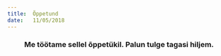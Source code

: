 ```yaml
---
title:  Õppetund
date:   11/05/2018
---
```


### <center>Me töötame sellel õppetükil. Palun tulge tagasi hiljem.</center>